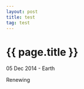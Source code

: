 ```yaml
---
layout: post
title: test
tag: test
---
```


{{ page.title }}
================

<p class="meta">05 Dec 2014 - Earth</p>

Renewing<br>